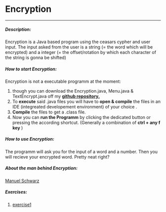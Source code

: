 # Encryption
***
##### Description:
Encryption is a Java based program using the ceasars cypher and user input. The input asked from the user is a string (= the word which will be encrypted) and a integer (= the offset/rotation  by which each character of the string is gonna be shifted)
##### How to start Encryption:
Encryption is not a executable programm at the moment:
1. though you can download the Encryption.java, Menu.java & TextEncrypt.java off my [**github repository.**](https://github.com/dermanuelschwarz/dermanuelschwarz)
2. To **execute** said .java files you will have to **open & compile** the files in an IDE (integreated developement environment) of your choice .
3. **Compile** the files to get a .class file. 
4. Now you can **run the Programm** by clicking the dedicated button or pressing the according shortcut. (Generally a combination of __ctrl + any f key__ )
##### How to use Encryption:
The programm will ask you for the input of a word and a number. Then you will recieve your encrypted word. Pretty neat right?
##### About the man behind Encryption:
[Manuel Schwarz](https://github.com/dermanuelschwarz/dermanuelschwarz/blob/main/README.md)
##### Exercises:
1. [exercise1]("C:\Users\derma\Desktop\uni\2.sem\konfig\Übungen\uebungsabgabe1\exercicse1.md")